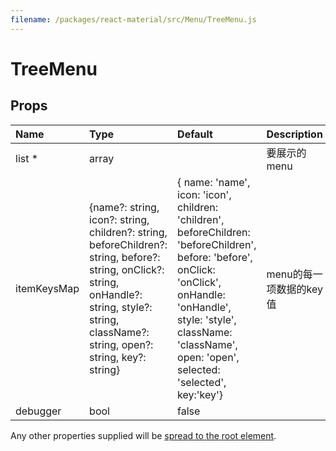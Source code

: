 ```yaml
---
filename: /packages/react-material/src/Menu/TreeMenu.js
---
```


<!--- This documentation is automatically generated, do not try to edit it. -->

# TreeMenu



## Props

| Name | Type | Default | Description |
|:-----|:-----|:--------|:------------|
| <span class="prop-name required">list *</span> | <span class="prop-type">array |  | 要展示的menu |
| <span class="prop-name">itemKeysMap</span> | <span class="prop-type">{name?: string, icon?: string, children?: string, beforeChildren?: string, before?: string, onClick?: string, onHandle?: string, style?: string, className?: string, open?: string, key?: string} | <span class="prop-default">{  name: 'name',  icon: 'icon',  children: 'children',  beforeChildren: 'beforeChildren',  before: 'before',  onClick: 'onClick',  onHandle: 'onHandle',  style: 'style',  className: 'className',  open: 'open',  selected: 'selected',  key:'key'}</span> | menu的每一项数据的key值 |
| <span class="prop-name">debugger</span> | <span class="prop-type">bool | <span class="prop-default">false</span> |  |

Any other properties supplied will be [spread to the root element](/guides/api#spread).

